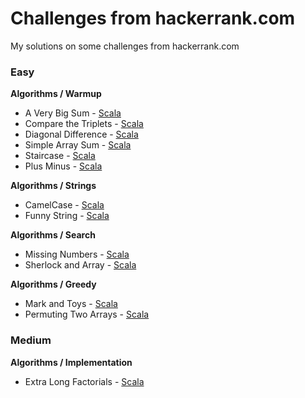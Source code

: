 # Challenges from hackerrank.com

My solutions on some challenges from hackerrank.com



### Easy

**Algorithms / Warmup**
- A Very Big Sum - [Scala](https://github.com/lrgfilipe/hackerrankchallenges/blob/master/easy/A%20Very%20Big%20Sum)
- Compare the Triplets - [Scala](https://github.com/lrgfilipe/hackerrank-challenges/tree/master/easy/Compare%20the%20Triplets)
- Diagonal Difference - [Scala](https://github.com/lrgfilipe/hackerrank-challenges/tree/master/easy/Diagonal%20Difference)
- Simple Array Sum - [Scala](https://github.com/lrgfilipe/hackerrank-challenges/tree/master/easy/Simple%20Array%20Sum)
- Staircase - [Scala](https://github.com/lrgfilipe/hackerrank-challenges/tree/master/easy/Staircase)
- Plus Minus - [Scala](https://github.com/lrgfilipe/hackerrank-challenges/tree/master/easy/Plus%20Minus)

**Algorithms / Strings**
- CamelCase -  [Scala](https://github.com/lrgfilipe/hackerrank-challenges/blob/master/easy/CamelCase)
- Funny String - [Scala](https://github.com/lrgfilipe/hackerrank-challenges/tree/master/easy/Funny%20String)

**Algorithms / Search**
- Missing Numbers - [Scala](https://github.com/lrgfilipe/hackerrank-challenges/tree/master/easy/Missing%20Numbers)
- Sherlock and Array - [Scala](https://github.com/lrgfilipe/hackerrank-challenges/tree/master/easy/Sherlock%20and%20Array)

**Algorithms / Greedy**
- Mark and Toys - [Scala](https://github.com/lrgfilipe/hackerrank-challenges/tree/master/easy/Mark%20and%20Toys)
- Permuting Two Arrays - [Scala](https://github.com/lrgfilipe/hackerrank-challenges/tree/master/easy/Permuting%20Two%20Arrays)

### Medium

**Algorithms / Implementation**
- Extra Long Factorials - [Scala](https://github.com/lrgfilipe/hackerrank-challenges/tree/master/medium/Extra%20Long%20Factorials)


